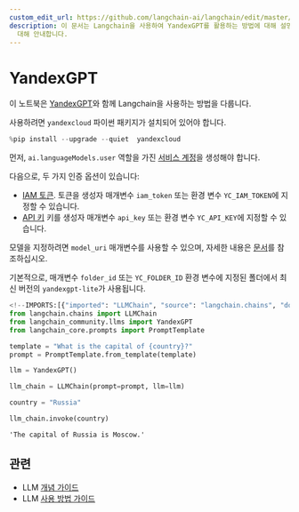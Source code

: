 ```yaml
---
custom_edit_url: https://github.com/langchain-ai/langchain/edit/master/docs/docs/integrations/llms/yandex.ipynb
description: 이 문서는 Langchain을 사용하여 YandexGPT를 활용하는 방법에 대해 설명합니다. 서비스 계정 생성 및 인증 옵션에
  대해 안내합니다.
---
```


# YandexGPT

이 노트북은 [YandexGPT](https://cloud.yandex.com/en/services/yandexgpt)와 함께 Langchain을 사용하는 방법을 다룹니다.

사용하려면 `yandexcloud` 파이썬 패키지가 설치되어 있어야 합니다.

```python
%pip install --upgrade --quiet  yandexcloud
```


먼저, `ai.languageModels.user` 역할을 가진 [서비스 계정](https://cloud.yandex.com/en/docs/iam/operations/sa/create)을 생성해야 합니다.

다음으로, 두 가지 인증 옵션이 있습니다:
- [IAM 토큰](https://cloud.yandex.com/en/docs/iam/operations/iam-token/create-for-sa).
토큰을 생성자 매개변수 `iam_token` 또는 환경 변수 `YC_IAM_TOKEN`에 지정할 수 있습니다.
- [API 키](https://cloud.yandex.com/en/docs/iam/operations/api-key/create)
키를 생성자 매개변수 `api_key` 또는 환경 변수 `YC_API_KEY`에 지정할 수 있습니다.

모델을 지정하려면 `model_uri` 매개변수를 사용할 수 있으며, 자세한 내용은 [문서](https://cloud.yandex.com/en/docs/yandexgpt/concepts/models#yandexgpt-generation)를 참조하십시오.

기본적으로, 매개변수 `folder_id` 또는 `YC_FOLDER_ID` 환경 변수에 지정된 폴더에서 최신 버전의 `yandexgpt-lite`가 사용됩니다.

```python
<!--IMPORTS:[{"imported": "LLMChain", "source": "langchain.chains", "docs": "https://api.python.langchain.com/en/latest/chains/langchain.chains.llm.LLMChain.html", "title": "YandexGPT"}, {"imported": "YandexGPT", "source": "langchain_community.llms", "docs": "https://api.python.langchain.com/en/latest/llms/langchain_community.llms.yandex.YandexGPT.html", "title": "YandexGPT"}, {"imported": "PromptTemplate", "source": "langchain_core.prompts", "docs": "https://api.python.langchain.com/en/latest/prompts/langchain_core.prompts.prompt.PromptTemplate.html", "title": "YandexGPT"}]-->
from langchain.chains import LLMChain
from langchain_community.llms import YandexGPT
from langchain_core.prompts import PromptTemplate
```


```python
template = "What is the capital of {country}?"
prompt = PromptTemplate.from_template(template)
```


```python
llm = YandexGPT()
```


```python
llm_chain = LLMChain(prompt=prompt, llm=llm)
```


```python
country = "Russia"

llm_chain.invoke(country)
```


```output
'The capital of Russia is Moscow.'
```


## 관련

- LLM [개념 가이드](/docs/concepts/#llms)
- LLM [사용 방법 가이드](/docs/how_to/#llms)